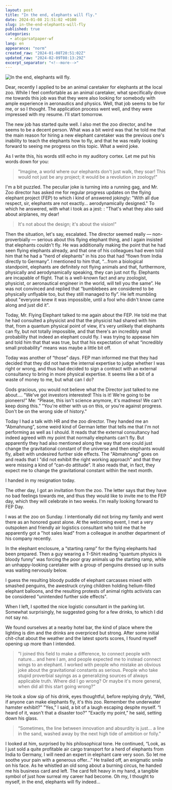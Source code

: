 ```yaml
---
layout: post
title: "In the end, elephants will fly."
date: 2024-01-08 21:51:02 +0100
slug: in-the-end-elephants-will-fly
published: true
categories:
  - atcgarsatpaper-wf
lang: en
appearance: "norm"
created_raw: "2024-01-08T20:51:02Z"
updated_raw: "2024-02-09T08:13:29Z"
excerpt_separator: "<!--more-->"
---
```

![In the end, elephants will fly.](https://pxscdn.com/public/m/_v2/607467830790472239/7c649620b-69b6c5/snwAq5b5Mrzi/DGO2saAotCnr8qdvL9mvlyDTK4deNvBdytldPVwc.png)

Dear, recently I applied to be an animal caretaker for elephants at the local zoo. While I feel comfortable as an animal caretaker, what specifically drove me towards this job was that they were also looking for somebody with ample experience in aeronautics and physics. Well, that job seems to be for me, or so I thought. The application process went well, and they were impressed with my resume. I'll start tomorrow.
 
The new job has started quite well. I also met the zoo director, and he seems to be a decent person. What was a bit weird was that he told me that the main reason for hiring a new elephant caretaker was the previous one's inability to teach the elephants how to fly, and that he was really looking forward to seeing me progress on this topic. What a weird joke.
 
As I write this, his words still echo in my auditory cortex. Let me put his words down for you: 

> "Imagine, a world where our elephants don't just walk, they soar! This would not just be any project; it would be a  revolution in zoology!" 

I'm a bit puzzled. The peculiar joke is turning into a running gag, and Mr. Zoo director has asked me for regular progress updates on the flying elephant project (FEP) to which  i kind of answered jokingly: "With all due respect, sir, elephants are not exactly... aerodynamically designed." To which he answered, with what i took as a jest: : "That's what they also said about airplanes, my dear! 

>  It's not about the design; it's about the vision!"  

Then the situation, let's say, escalated. The director seemed really — non-proverbially — serious about this flying elephant thing, and I again insisted that elephants couldn't fly. He was additionally making the point that he had seen flying elephants already, and that one of his colleagues had even told him that he had a "herd of elephants" in his zoo that had “flown from India directly to Germany”. I mentioned to him that, “...from a biological standpoint, elephants are definitely not flying animals and that, furthermore, physically and aerodynamically speaking, they can just not fly. Elephants are incapable of flight. That is a well-known fact and any zoologist, physicist, or aeronautical engineer in the world, will tell you the same”. He was not convinced and replied that “bumblebees are considered to be physically unflyable too, but they still managed to fly”.  He left mumbling about "everyone knew it was impossible, until a fool who didn't know came along and just did it". 

 
Today, Mr. Flying Elephant talked to me again about the FEP. He told me that he had consulted a physicist and that the physicist had shared with him that, from a quantum physical point of view, it's very unlikely that elephants can fly, but not totally impossible, and that there's an incredibly small probability that indeed an elephant could fly. I was trying to appease him and told him that that was true, but that his expectation of what “incredibly small probability” means was maybe a little bit off.
 
Today was another of “those” days. FEP man informed me that they had decided that they did not have the internal expertise to judge whether I was right or wrong, and thus had decided to sign a contract with an external consultancy to bring in more physical expertise. It seems like a bit of a waste of money to me, but what can I do?

Gods gracious, you would not believe what the Director just talked to me about…. "We've got investors interested! This is it! We're going to be pioneers!” Me: “Please, this isn't science anymore, it's madness! We can't keep doing this.” "You're either with us on this, or you're against progress. Don't be on the wrong side of history."
 
Today I had a talk with HR and the zoo director. They handed me an “Abmahnung”, some weird kind of German letter that tells me that I'm not performing as well as I should. It reads that the external consultancy had indeed agreed with my point that normally elephants can't fly. But apparently they had also mentioned along the way that one could just change the gravitational constant of the universe and then elephants would fly, albeit with undesired further side effects. The "Abmahnung" goes on and reads that I "did not exhibit the right working approach" and that they were missing a kind of “can-do attitude”. It also reads that, in fact, they expect me to change the gravitational constant within the next month.


I handed in my resignation today.
 
The other day, I got an invitation from the zoo. The letter says that they have no bad feelings towards me, and thus they would like to invite me to the FEP day, which they will celebrate in two weeks. I'm really looking forward to FEP Day.
 
I was at the zoo on Sunday. I intentionally did not bring my family and went there as an honored guest alone. At the welcoming event, I met a very outspoken and friendly air logistics consultant who told me that he apparently got a "hot sales lead" from a colleague in another department of his company recently.

In the elephant enclosure, a “starting ramp” for the flying elephants had been prepared. Then a guy wearing a T-Shirt reading “quantum physics is bloody funny” was forcing the poor gray animals up the starting ramp, while an unhappy-looking caretaker with a group of penguins dressed up in suits was waiting nervously below. 

I guess the resulting bloody puddle of elephant carcasses mixed with smashed penguins, the awestruck crying children holding helium-filled elephant balloons, and the resulting protests of animal rights activists can be considered "unintended further side effects".

When I left, I spotted the nice logistic consultant in the parking lot. Somewhat surprisingly, he suggested going for a few drinks, to which I did not say no. 

We found ourselves at a nearby hotel bar, the kind of place where the lighting is dim and the drinks are overpriced but strong.
After some initial chit-chat about the weather and the latest sports scores, I found myself opening up more than I intended. 

> "I joined this field to make a difference, to connect people with nature... and here I am, and people expected me to instead connect wings to an elephant. I worked with people who mistake an obvious joke about the gravitational constants as serious. People who take stupid proverbial sayings as a generalizing sources of always applicable truth. Where did I go wrong? Or maybe it's more general, when did all this start going wrong?”


He took a slow sip of his drink, eyes thoughtful, before replying dryly, “Well, if anyone can make elephants fly, it's this zoo. Remember the underwater hamster exhibit?"
"Yes,” I said, a bit of a laugh escaping despite myself. “I heard of it, wasn't that a disaster too?”
"Exactly my point,” he said, setting down his glass.

>  “Sometimes, the line between innovation and absurdity is just... a line in the sand, washed away by the next high tide of ambition or folly."

I looked at him, surprised by his philosophical tone.
He continued, “Look, as I just sold a quite profitable air cargo transport for a herd of elephants from India to Germany, I will need an expert in elephant care very soon. So let me soothe your pain with a generous offer…” He trailed off, an enigmatic smile on his face.
As he whistled an old song about a burning circus, he handed me his business card and left. The card felt heavy in my hand, a tangible symbol of just how surreal my career had become.
Oh my, I thought to myself, in the end, elephants will fly indeed…

